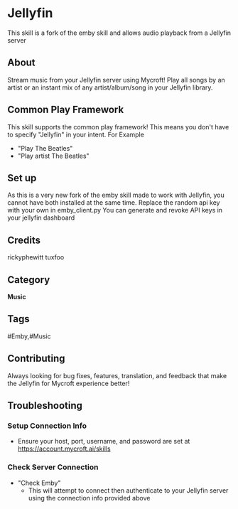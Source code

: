 # Jellyfin
This skill is a fork of the emby skill and allows audio playback from a Jellyfin server

## About
Stream music from your Jellyfin server using Mycroft! Play all songs by an artist or an instant mix of any artist/album/song in your Jellyfin library.

## Common Play Framework
This skill supports the common play framework! This means you don't have to specify "Jellyfin" in your intent. For Example
* "Play The Beatles"
* "Play artist The Beatles"

## Set up
As this is a very new fork of the emby skill made to work with Jellyfin, you cannot have both installed at the same time.
Replace the random api key with your own in emby_client.py
You can generate and revoke API keys in your jellyfin dashboard

## Credits
rickyphewitt
tuxfoo

## Category
**Music**

## Tags
#Emby,#Music

## Contributing
Always looking for bug fixes, features, translation, and feedback that make the Jellyfin for Mycroft experience better!

## Troubleshooting
### Setup Connection Info
* Ensure your host, port, username, and password are set at https://account.mycroft.ai/skills
### Check Server Connection
* "Check Emby"
    * This will attempt to connect then authenticate to your Jellyfin server using the connection info provided above
